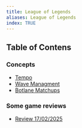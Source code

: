 ```yaml
---
title: League of Legends
aliases: League of Legends
index: TRUE
---
```

## Table of Contens

### Concepts

- [Tempo](concepts/tempo.md)
- [Wave Managment](concepts/wave-managment.md)
- [Botlane Matchups](concepts/botlane-matchups.md)

### Some game reviews

- [Review 17/02/2025](series/review-17-02-2025.md)